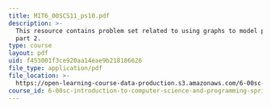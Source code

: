 ```yaml
---
title: MIT6_00SCS11_ps10.pdf
description: >-
  This resource contains problem set related to using graphs to model problems,
  part 2.
type: course
layout: pdf
uid: f453001f3ce920aa14eae9b218186626
file_type: application/pdf
file_location: >-
  https://open-learning-course-data-production.s3.amazonaws.com/6-00sc-introduction-to-computer-science-and-programming-spring-2011/f453001f3ce920aa14eae9b218186626_MIT6_00SCS11_ps10.pdf
course_id: 6-00sc-introduction-to-computer-science-and-programming-spring-2011
---
```

